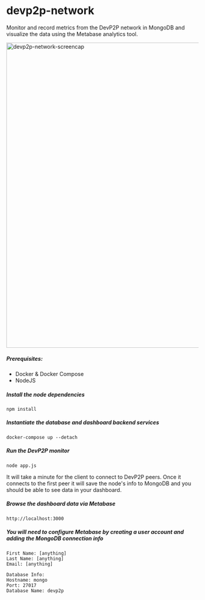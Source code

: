 # devp2p-network

Monitor and record metrics from the DevP2P network in MongoDB and visualize the data using the Metabase analytics tool.

<img width="800" alt="devp2p-network-screencap" src="https://user-images.githubusercontent.com/1383412/50279407-6c982e80-03fe-11e9-9156-09a6567dda06.png">

##### Prerequisites:
- Docker & Docker Compose
- NodeJS

##### Install the node dependencies
```npm install```

##### Instantiate the database and dashboard backend services
```docker-compose up --detach```

##### Run the DevP2P monitor
```node app.js```

It will take a minute for the client to connect to DevP2P peers. Once it connects to the first peer it will save the node's info to MongoDB and you should be able to see data in your dashboard.

##### Browse the dashboard data via Metabase
```http://localhost:3000```

##### You will need to configure Metabase by creating a user account and adding the MongoDB connection info
```
First Name: [anything]
Last Name: [anything]
Email: [anything]
```


```
Database Info:
Hostname: mongo
Port: 27017
Database Name: devp2p
```
